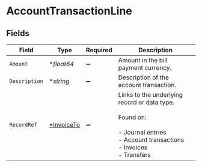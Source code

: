 # AccountTransactionLine


## Fields

| Field                                                                                                                    | Type                                                                                                                     | Required                                                                                                                 | Description                                                                                                              |
| ------------------------------------------------------------------------------------------------------------------------ | ------------------------------------------------------------------------------------------------------------------------ | ------------------------------------------------------------------------------------------------------------------------ | ------------------------------------------------------------------------------------------------------------------------ |
| `Amount`                                                                                                                 | **float64*                                                                                                               | :heavy_minus_sign:                                                                                                       | Amount in the bill payment currency.                                                                                     |
| `Description`                                                                                                            | **string*                                                                                                                | :heavy_minus_sign:                                                                                                       | Description of the account transaction.                                                                                  |
| `RecordRef`                                                                                                              | [*InvoiceTo](../../models/shared/invoiceto.md)                                                                           | :heavy_minus_sign:                                                                                                       | Links to the underlying record or data type.<br/><br/>Found on:<br/><br/>- Journal entries<br/>- Account transactions<br/>- Invoices<br/>- Transfers |
